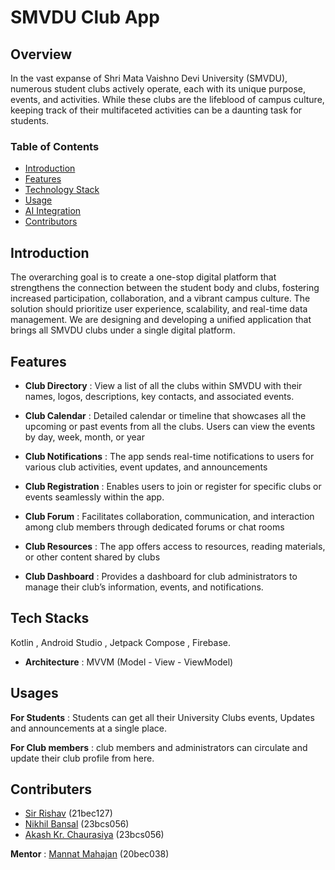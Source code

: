 
# SMVDU Club App

## Overview

In the vast expanse of Shri Mata Vaishno Devi University (SMVDU), numerous student clubs 
actively operate, each with its unique purpose, events, and activities. While these clubs are the 
lifeblood of campus culture, keeping track of their multifaceted activities can be a daunting task for students.




### Table of Contents

- [Introduction](#introduction)
- [Features](#features)
- [Technology Stack](#technology-stack)
- [Usage](#usage)
- [AI Integration](#ai-integration)
- [Contributors](#contributors)

## Introduction
The overarching goal is to create a one-stop digital platform that strengthens the connection 
between the student body and clubs, fostering increased participation, collaboration, and a 
vibrant campus culture. The solution should prioritize user experience, scalability, and real-time data management. We are designing and developing a unified application that brings all SMVDU clubs under a single digital platform.



## Features

- **Club Directory** : View a list of all the clubs within SMVDU with their names, logos, descriptions, key contacts, and associated events.


- **Club Calendar** :  Detailed calendar or timeline that showcases all the upcoming or past events from all the clubs. Users can view the events by day, week, month, or year

- **Club Notifications** : The app sends real-time notifications to users for various club activities, event updates, and announcements 


- **Club Registration** :  Enables users to join or register for specific clubs or events seamlessly within the app.


- **Club Forum** : Facilitates collaboration, communication, and interaction among club members through dedicated forums or chat rooms

- **Club Resources** : The app offers access to resources, reading materials, or other content shared by clubs


- **Club Dashboard** : Provides a dashboard for club administrators to manage their club’s information, events, and notifications.



## Tech Stacks
Kotlin , Android Studio , Jetpack Compose , Firebase. 

- **Architecture** : MVVM (Model - View - ViewModel)

## Usages

**For Students** : Students can get all their University Clubs events, Updates and announcements at a single place.

**For Club members** : club members and administrators can circulate and update their club profile from here.

## Contributers
- [Sir Rishav](https://github.com/rishav2404)  (21bec127)
- [Nikhil Bansal](https://github.com/nikban1711) (23bcs056)
- [Akash Kr. Chaurasiya]()  (23bcs056)


**Mentor** : [Mannat Mahajan]() (20bec038)

